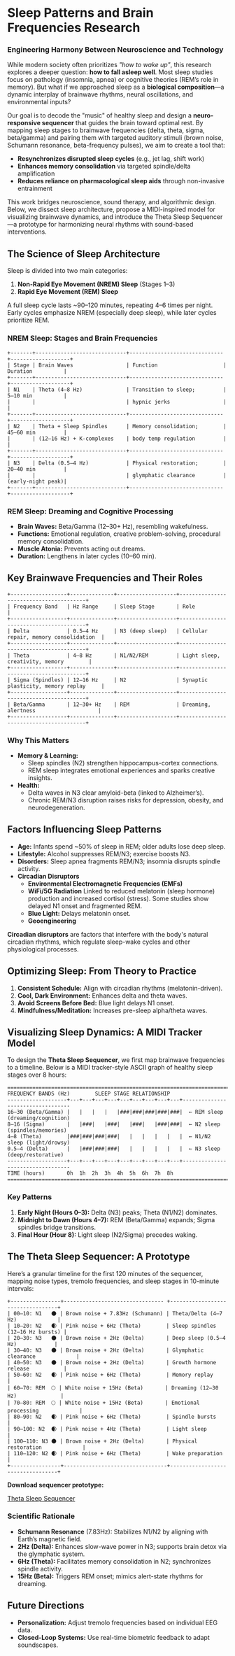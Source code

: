 # Sleep Patterns and Brain Frequencies Research

### Engineering Harmony Between Neuroscience and Technology

While modern society often prioritizes _"how to wake up"_, this research explores a deeper question: **how to fall asleep well**. Most sleep studies focus on pathology (insomnia, apnea) or cognitive theories (REM’s role in memory). But what if we approached sleep as a **biological composition**—a dynamic interplay of brainwave rhythms, neural oscillations, and environmental inputs?

Our goal is to decode the "music" of healthy sleep and design a **neuro-responsive sequencer** that guides the brain toward optimal rest. By mapping sleep stages to brainwave frequencies (delta, theta, sigma, beta/gamma) and pairing them with targeted auditory stimuli (brown noise, Schumann resonance, beta-frequency pulses), we aim to create a tool that:

- **Resynchronizes disrupted sleep cycles** (e.g., jet lag, shift work)
- **Enhances memory consolidation** via targeted spindle/delta amplification
- **Reduces reliance on pharmacological sleep aids** through non-invasive entrainment

This work bridges neuroscience, sound therapy, and algorithmic design. Below, we dissect sleep architecture, propose a MIDI-inspired model for visualizing brainwave dynamics, and introduce the Theta Sleep Sequencer—a prototype for harmonizing neural rhythms with sound-based interventions.

## The Science of Sleep Architecture

Sleep is divided into two main categories:

1. **Non-Rapid Eye Movement (NREM) Sleep** (Stages 1–3)
2. **Rapid Eye Movement (REM) Sleep**

A full sleep cycle lasts ~90–120 minutes, repeating 4–6 times per night. Early cycles emphasize NREM (especially deep sleep), while later cycles prioritize REM.

### NREM Sleep: Stages and Brain Frequencies
```
+-------+-----------------------------+------------------------------+-------------------+
| Stage | Brain Waves                 | Function                     | Duration          |
+-------+-----------------------------+------------------------------+-------------------+
| N1    | Theta (4–8 Hz)              | Transition to sleep;         | 5–10 min          |
|       |                             | hypnic jerks                 |                   |
+-------+-----------------------------+------------------------------+-------------------+
| N2    | Theta + Sleep Spindles      | Memory consolidation;        | 45–60 min         |
|       | (12–16 Hz) + K-complexes    | body temp regulation         |                   |
+-------+-----------------------------+------------------------------+-------------------+
| N3    | Delta (0.5–4 Hz)            | Physical restoration;        | 20–40 min         |
|       |                             | glymphatic clearance         | (early-night peak)|
+-------+-----------------------------+------------------------------+-------------------+
```
### REM Sleep: Dreaming and Cognitive Processing

- **Brain Waves:** Beta/Gamma (12–30+ Hz), resembling wakefulness.
- **Functions:** Emotional regulation, creative problem-solving, procedural memory consolidation.
- **Muscle Atonia:** Prevents acting out dreams.
- **Duration:** Lengthens in later cycles (10–60 min).

## Key Brainwave Frequencies and Their Roles
```
+------------------+--------------+-------------------+----------------------------------------+
| Frequency Band   | Hz Range     | Sleep Stage       | Role                                   |
+------------------+--------------+-------------------+----------------------------------------+
| Delta            | 0.5–4 Hz     | N3 (deep sleep)   | Cellular repair, memory consolidation  |
+------------------+--------------+-------------------+----------------------------------------+
| Theta            | 4–8 Hz       | N1/N2/REM         | Light sleep, creativity, memory        |
+------------------+--------------+-------------------+----------------------------------------+
| Sigma (Spindles) | 12–16 Hz     | N2                | Synaptic plasticity, memory replay     |
+------------------+--------------+-------------------+----------------------------------------+
| Beta/Gamma       | 12–30+ Hz    | REM               | Dreaming, alertness                    |
+------------------+--------------+-------------------+----------------------------------------+
```
### Why This Matters

- **Memory & Learning:**
   - Sleep spindles (N2) strengthen hippocampus-cortex connections.
   - REM sleep integrates emotional experiences and sparks creative insights.
- **Health:**
   - Delta waves in N3 clear amyloid-beta (linked to Alzheimer’s).
   - Chronic REM/N3 disruption raises risks for depression, obesity, and neurodegeneration.

## Factors Influencing Sleep Patterns

- **Age:** Infants spend ~50% of sleep in REM; older adults lose deep sleep.
- **Lifestyle:** Alcohol suppresses REM/N3; exercise boosts N3.
- **Disorders:** Sleep apnea fragments REM/N3; insomnia disrupts spindle activity.
- **Circadian Disruptors**
   - **Environmental Electromagnetic Frequencies (EMFs)**
   - **WiFi/5G Radiation** Linked to reduced melatonin (sleep hormone) production and increased cortisol (stress).
Some studies show delayed N1 onset and fragmented REM.
   - **Blue Light:** Delays melatonin onset.
   - **Geoengineering**	
   
**Circadian disruptors** are factors that interfere with the body's natural circadian rhythms, which regulate sleep-wake cycles and other physiological processes.

## Optimizing Sleep: From Theory to Practice

1. **Consistent Schedule:** Align with circadian rhythms (melatonin-driven).
2. **Cool, Dark Environment:** Enhances delta and theta waves.
3. **Avoid Screens Before Bed:** Blue light delays N1 onset.
4. **Mindfulness/Meditation:** Increases pre-sleep alpha/theta waves.

## Visualizing Sleep Dynamics: A MIDI Tracker Model

To design the **Theta Sleep Sequencer**, we first map brainwave frequencies to a timeline. Below is a MIDI tracker-style ASCII graph of healthy sleep stages over 8 hours:

```
==========================================================================================
FREQUENCY BANDS (Hz)        SLEEP STAGE RELATIONSHIP                                      
-------------------+---+---+---+---+---+---+---+---+---+----------------------------------
16–30 (Beta/Gamma) |   |   |   |   |###|###|###|###|###|  ← REM sleep (dreaming/cognition)
8–16 (Sigma)       |   |###|   |###|   |###|   |###|###|  ← N2 sleep (spindles/memories)
4–8 (Theta)        |###|###|###|###|   |   |   |   |   |  ← N1/N2 sleep (light/drowsy)
0.5–4 (Delta)      |   |###|###|###|   |   |   |   |   |  ← N3 sleep (deep/restorative)
-------------------+---+---+---+---+---+---+---+---+---+----------------------------------
TIME (hours)       0h  1h  2h  3h  4h  5h  6h  7h  8h
==========================================================================================
```
### Key Patterns

1. **Early Night (Hours 0–3):** Delta (N3) peaks; Theta (N1/N2) dominates.
2. **Midnight to Dawn (Hours 4–7):** REM (Beta/Gamma) expands; Sigma spindles bridge transitions.
3. **Final Hour (Hour 8):** Light sleep (N2/Sigma) precedes waking.

## The Theta Sleep Sequencer: A Prototype

Here’s a granular timeline for the first 120 minutes of the sequencer, mapping noise types, tremolo frequencies, and sleep stages in 10-minute intervals:

```
+----------------+-------------------------------- +----------------------------------+
| 00–10: N1   🌑 | Brown noise + 7.83Hz (Schumann) | Theta/Delta (4–7 Hz)             |
| 10–20: N2   🌒 | Pink noise + 6Hz (Theta)        | Sleep spindles (12–16 Hz bursts) |
| 20–30: N3   🌑 | Brown noise + 2Hz (Delta)       | Deep sleep (0.5–4 Hz)            |
| 30–40: N3   🌑 | Brown noise + 2Hz (Delta)       | Glymphatic clearance             |
| 40–50: N3   🌑 | Brown noise + 2Hz (Delta)       | Growth hormone release           |
| 50–60: N2   🌒 | Pink noise + 6Hz (Theta)        | Memory replay                    |
| 60–70: REM  🌕 | White noise + 15Hz (Beta)       | Dreaming (12–30 Hz)              |
| 70–80: REM  🌕 | White noise + 15Hz (Beta)       | Emotional processing             |
| 80–90: N2   🌒 | Pink noise + 6Hz (Theta)        | Spindle bursts                   |
| 90–100: N2  🌒 | Pink noise + 4Hz (Theta)        | Light sleep                      |
| 100–110: N3 🌑 | Brown noise + 2Hz (Delta)       | Physical restoration             |
| 110–120: N2 🌒 | Pink noise + 6Hz (Theta)        | Wake preparation                 |
+----------------+---------------------------------+----------------------------------+

```
**Download sequencer prototype:**

[Theta Sleep Sequencer](delta-sleep-1-2h.sh)

### Scientific Rationale

- **Schumann Resonance** (7.83Hz): Stabilizes N1/N2 by aligning with Earth’s magnetic field.
- **2Hz (Delta):** Enhances slow-wave power in N3; supports brain detox via the glymphatic system.
- **6Hz (Theta):** Facilitates memory consolidation in N2; synchronizes spindle activity.
- **15Hz (Beta):** Triggers REM onset; mimics alert-state rhythms for dreaming.

## Future Directions

- **Personalization:** Adjust tremolo frequencies based on individual EEG data.
- **Closed-Loop Systems:** Use real-time biometric feedback to adapt soundscapes.  
